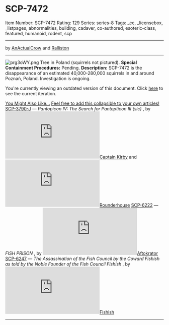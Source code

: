 # SCP-7472
Item Number: SCP-7472
Rating: 129
Series: series-8
Tags: _cc, _licensebox, _listpages, abnormalities, building, cadaver, co-authored, esoteric-class, featured, humanoid, rodent, scp

---

by [AnActualCrow](/anactualcrow) and [Ralliston](/ralliston-s-authorpage)
* * *
![prg3oWY.png](https://scp-wiki.wdfiles.com/local--files/scp-7472/prg3oWY.png)
Tree in Poland (squirrels not pictured).
**Special Containment Procedures:** Pending.
**Description:** SCP-7472 is the disappearance of an estimated 40,000-280,000 squirrels in and around Poznań, Poland. Investigation is ongoing.
  
  

You're currently viewing an outdated version of this document. Click [here](/scp-7472/offset/1) to see the current iteration.
  

[You Might Also Like...](javascript:;)
[Feel free to add this collapsible to your own articles!](javascript:;)
[SCP-3790-J](/scp-3790-j) ⁠— _Pantopicon IV: The Search for Pantopticon III (sic)_ , by [![Captain Kirby](https://www.wikidot.com/avatar.php?userid=3440103&amp;size=small&amp;timestamp=1720188568)](http://www.wikidot.com/user:info/captain-kirby)[Captain Kirby](http://www.wikidot.com/user:info/captain-kirby) and [![Rounderhouse](https://www.wikidot.com/avatar.php?userid=4187885&amp;size=small&amp;timestamp=1720188568)](http://www.wikidot.com/user:info/rounderhouse)[Rounderhouse](http://www.wikidot.com/user:info/rounderhouse)
[SCP-6222](/scp-6222) — _FISH PRISON_ , by [![Aftokrator](https://www.wikidot.com/avatar.php?userid=2949374&amp;size=small&amp;timestamp=1720188568)](http://www.wikidot.com/user:info/aftokrator)[Aftokrator](http://www.wikidot.com/user:info/aftokrator)
[SCP-6247](/scp-6247) — _The Assassination of the Fish Council by the Coward Fishish as told by the Noble Founder of the Fish Council Fishish_ , by [![Fishish](https://www.wikidot.com/avatar.php?userid=6066968&amp;size=small&amp;timestamp=1720188568)](http://www.wikidot.com/user:info/fishish)[Fishish](http://www.wikidot.com/user:info/fishish)
* * *